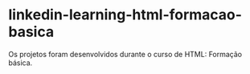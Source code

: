 # linkedin-learning-html-formacao-basica
Os projetos foram desenvolvidos durante o curso de HTML: Formação básica.
